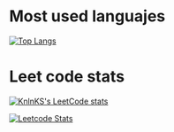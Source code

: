 # Most used languajes
[![Top Langs](https://github-readme-stats.vercel.app/api/top-langs/?username=afontan&count_private=true&langs_count=5&show_icons=true&theme=radical)](https://github.com/anuraghazra/github-readme-stats)

# Leet code stats
[![KnlnKS's LeetCode stats](https://leetcode-stats-six.vercel.app/api?username=afontan&theme=dark)](https://leetcode.com/afontan)

[![Leetcode Stats](https://leetcard.jacoblin.cool/afontan)](https://leetcode.com/afontan)
